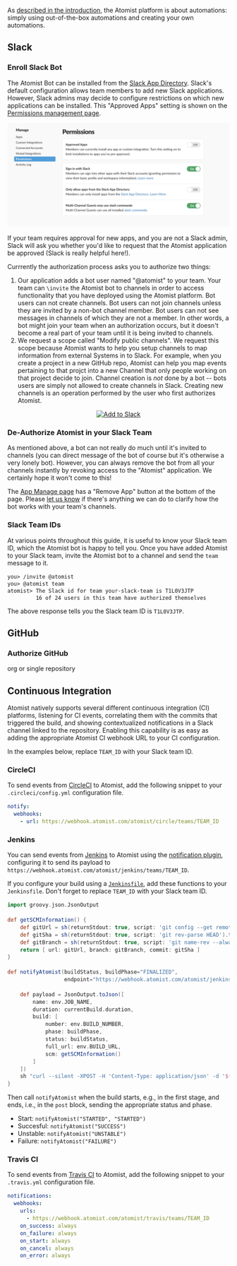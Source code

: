 As [described in the introduction][introduction], the Atomist platform
is about automations: simply using out-of-the-box automations and
creating your own automations.

[introduction]: ../index.md#atomist-automations

## Slack

### Enroll Slack Bot

The Atomist Bot can be installed from
the [Slack App Directory][slack-app-directory].  Slack's default
configuration allows team members to add new Slack applications.
However, Slack admins may decide to configure restrictions on which
new applications can be installed.  This "Approved Apps" setting is
shown on the [Permissions management page][manage-permissions].

![Approved Apps](images/ApprovedApps.png)

If your team requires approval for new apps, and you are not a Slack
admin, Slack will ask you whether you'd like to request that the
Atomist application be approved (Slack is really helpful here!).

Currrently the authorization process asks you to authorize two things:

1.  Our application adds a bot user named "@atomist" to your team.
    Your team can `\invite` the Atomist bot to channels in order to
    access functionality that you have deployed using the Atomist
    platform.  Bot users can not create channels.  Bot users can not
    join channels unless they are invited by a non-bot channel member.
    Bot users can not see messages in channels of which they are not a
    member.  In other words, a bot might join your team when an
    authorization occurs, but it doesn't become a real part of your
    team until it is being invited to channels.
2.  We request a scope called "Modify public channels".  We request
    this scope because Atomist wants to help you setup channels to map
    information from external Systems in to Slack.  For example, when
    you create a project in a new GitHub repo, Atomist can help you
    map events pertaining to that projct into a new Channel that only
    people working on that project decide to join.  Channel creation
    is _not_ done by a bot -- bots users are simply not allowed to
    create channels in Slack.  Creating new channels is an operation
    performed by the user who first authorizes Atomist.

<div align="center">
  <a href="https://atm.st/2wiDlUe">
    <img alt="Add to Slack" height="50" width="174" src="https://platform.slack-edge.com/img/add_to_slack.png" srcset="https://platform.slack-edge.com/img/add_to_slack.png 1x, https://platform.slack-edge.com/img/add_to_slack@2x.png 2x" />
  </a>
</div>

### De-Authorize Atomist in your Slack Team

As mentioned above, a bot can not really do much until it's invited to
channels (you can direct message of the bot of course but it's
otherwise a very lonely bot).  However, you can always remove the bot
from all your channels instantly by revoking access to the "Atomist"
application.  We certainly hope it won't come to this!

The [App Manage page][slack-app-settings] has a "Remove App" button at
the bottom of the page.  Please [let us know][support-email] if
there's anything we can do to clarify how the bot works with your
team's channels.

[slack-app-directory]: https://slack.com/apps/A0HM83NCC-atomist
[slack-app-settings]: https://slack.com/apps/A0HM83NCC-atomist?page=1
[manage-permissions]: https://slack.com/apps/manage/permissions
[support-email]: mailto:support@atomist.com

### Slack Team IDs

At various points throughout this guide, it is useful to know your
Slack team ID, which the Atomist bot is happy to tell you.  Once you
have added Atomist to your Slack team, invite the Atomist bot to a
channel and send the `team` message to it.

```
you> /invite @atomist
you> @atomist team
atomist> The Slack id for team your-slack-team is T1L0V3JTP
         16 of 24 users in this team have authorized themselves
```

The above response tells you the Slack team ID is `T1L0V3JTP`.

## GitHub

### Authorize GitHub

org or single repository

## Continuous Integration

Atomist natively supports several different continuous integration
(CI) platforms, listening for CI events, correlating them with the
commits that triggered the build, and showing contextualized
notifications in a Slack channel linked to the repository.  Enabling
this capability is as easy as adding the appropriate Atomist CI
webhook URL to your CI configuration.

In the examples below, replace `TEAM_ID` with your Slack team ID.

### CircleCI

To send events from [CircleCI][circleci] to Atomist, add the following
snippet to your `.circleci/config.yml` configuration file.

```yaml
notify:
  webhooks:
    - url: https://webhook.atomist.com/atomist/circle/teams/TEAM_ID
```

[circleci]: https://circleci.com/ (CircleCI)

### Jenkins

You can send events from [Jenkins][jenkins] to Atomist using
the [notification plugin][not-plugin], configuring it to send its
payload to
`https://webhook.atomist.com/atomist/jenkins/teams/TEAM_ID`.

If you configure your build using a [`Jenkinsfile`][jenkinsfile], add
these functions to your `Jenkinsfile`.  Don't forget to replace
`TEAM_ID` with your Slack team ID.

```groovy
import groovy.json.JsonOutput

def getSCMInformation() {
    def gitUrl = sh(returnStdout: true, script: 'git config --get remote.origin.url').trim()
    def gitSha = sh(returnStdout: true, script: 'git rev-parse HEAD').trim()
    def gitBranch = sh(returnStdout: true, script: 'git name-rev --always --name-only HEAD').trim().replace('remotes/origin/', '')
    return [ url: gitUrl, branch: gitBranch, commit: gitSha ]
}

def notifyAtomist(buildStatus, buildPhase="FINALIZED",
                  endpoint="https://webhook.atomist.com/atomist/jenkins/teams/TEAM_ID") {

    def payload = JsonOutput.toJson([
        name: env.JOB_NAME,
        duration: currentBuild.duration,
        build: [
            number: env.BUILD_NUMBER,
            phase: buildPhase,
            status: buildStatus,
            full_url: env.BUILD_URL,
            scm: getSCMInformation()
        ]
    ])
    sh "curl --silent -XPOST -H 'Content-Type: application/json' -d '${payload}' ${endpoint}"
}
```

Then call `notifyAtomist` when the build starts, e.g., in the first
stage, and ends, i.e., in the `post` block, sending the appropriate
status and phase.

-   Start: `notifyAtomist("STARTED", "STARTED")`
-   Succesful: `notifyAtomist("SUCCESS")`
-   Unstable: `notifyAtomist("UNSTABLE")`
-   Failure: `notifyAtomist("FAILURE")`

[jenkins]: https://jenkins.io/ (Jenkins)
[not-plugin]: https://wiki.jenkins-ci.org/display/JENKINS/Notification+Plugin (Jenkins Notification Plugin)
[jenkinsfile]: https://jenkins.io/doc/book/pipeline/jenkinsfile/ (Jenkinsfile)

### Travis CI

To send events from [Travis CI][travisci] to Atomist, add the
following snippet to your `.travis.yml` configuration file.

```yaml
notifications:
  webhooks:
    urls:
      - https://webhook.atomist.com/atomist/travis/teams/TEAM_ID
    on_success: always
    on_failure: always
    on_start: always
    on_cancel: always
    on_error: always
```

[travisci]: https://travis-ci.org (Travis CI)
